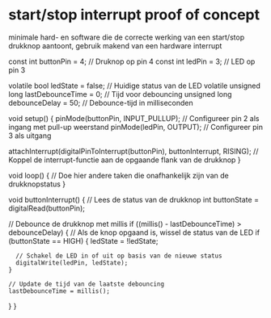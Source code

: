 # start/stop interrupt proof of concept
minimale hard- en software die de correcte werking van een start/stop drukknop aantoont, gebruik makend van een hardware interrupt


const int buttonPin = 4;   // Druknop op pin 4
const int ledPin = 3;      // LED op pin 3

volatile bool ledState = false;  // Huidige status van de LED
volatile unsigned long lastDebounceTime = 0;  // Tijd voor debouncing
unsigned long debounceDelay = 50;  // Debounce-tijd in milliseconden

void setup() {
  pinMode(buttonPin, INPUT_PULLUP);  // Configureer pin 2 als ingang met pull-up weerstand
  pinMode(ledPin, OUTPUT);           // Configureer pin 3 als uitgang

  attachInterrupt(digitalPinToInterrupt(buttonPin), buttonInterrupt, RISING);  // Koppel de interrupt-functie aan de opgaande flank van de drukknop
}

void loop() {
  // Doe hier andere taken die onafhankelijk zijn van de drukknopstatus
}

void buttonInterrupt() {
  // Lees de status van de drukknop
  int buttonState = digitalRead(buttonPin);

  // Debounce de drukknop met millis
  if ((millis() - lastDebounceTime) > debounceDelay) {
    // Als de knop opgaand is, wissel de status van de LED
    if (buttonState == HIGH) {
      ledState = !ledState;

      // Schakel de LED in of uit op basis van de nieuwe status
      digitalWrite(ledPin, ledState);
    }

    // Update de tijd van de laatste debouncing
    lastDebounceTime = millis();
  }
}
